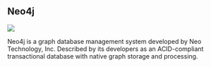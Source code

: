 ## Neo4j

![]({{site.baseurl}}/images/neo4j.jpg)

Neo4j is a graph database management system developed by Neo Technology,
Inc. Described by its developers as an ACID-compliant transactional database with native graph storage and processing.
